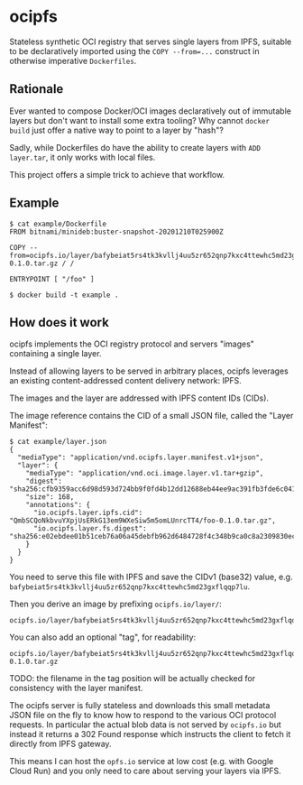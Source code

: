 # ocipfs

Stateless synthetic OCI registry that serves single layers from IPFS,
suitable to be declaratively imported using the `COPY --from=...` construct in otherwise imperative `Dockerfiles`.

## Rationale

Ever wanted to compose Docker/OCI images declaratively out of immutable layers but don't want to
install some extra tooling? Why cannot `docker build` just offer a native way to point to a layer by "hash"?

Sadly, while Dockerfiles do have the ability to create layers with `ADD layer.tar`, it only works with local files.

This project offers a simple trick to achieve that workflow.

## Example

```console
$ cat example/Dockerfile
FROM bitnami/minideb:buster-snapshot-20201210T025900Z

COPY --from=ocipfs.io/layer/bafybeiat5rs4tk3kvllj4uu5zr652qnp7kxc4ttewhc5md23gxflqqp7lu:foo-0.1.0.tar.gz / /

ENTRYPOINT [ "/foo" ]

$ docker build -t example .
```

## How does it work

ocipfs implements the OCI registry protocol and servers "images" containing a single layer.

Instead of allowing layers to be served in arbitrary places, ocipfs leverages an existing content-addressed content delivery network: IPFS.

The images and the layer are addressed with IPFS content IDs (CIDs).

The image reference contains the CID of a small JSON file, called the "Layer Manifest":
```console
$ cat example/layer.json
{
  "mediaType": "application/vnd.ocipfs.layer.manifest.v1+json",
  "layer": {
    "mediaType": "application/vnd.oci.image.layer.v1.tar+gzip",
    "digest": "sha256:cfb9359acc6d98d593d724bb9f0fd4b12dd12688eb44ee9ac391fb3fde6c0415",
    "size": 168,
    "annotations": {
      "io.ocipfs.layer.ipfs.cid": "QmbSCQoNkbvuYXpjUsERkG13em9WXeSiw5m5omLUnrcTT4/foo-0.1.0.tar.gz",
      "io.ocipfs.layer.fs.digest": "sha256:e02ebdee01b51ceb76a06a45debfb962d6484728f4c348b9ca0c8a2309830ec6"
    }
  }
}
```

You need to serve this file with IPFS and save the CIDv1 (base32) value, e.g. `bafybeiat5rs4tk3kvllj4uu5zr652qnp7kxc4ttewhc5md23gxflqqp7lu`.

Then you derive an image by prefixing `ocipfs.io/layer/`:

```
ocipfs.io/layer/bafybeiat5rs4tk3kvllj4uu5zr652qnp7kxc4ttewhc5md23gxflqqp7lu
```

You can also add an optional "tag", for readability:

```
ocipfs.io/layer/bafybeiat5rs4tk3kvllj4uu5zr652qnp7kxc4ttewhc5md23gxflqqp7lu:foo-0.1.0.tar.gz
```

TODO: the filename in the tag position will be actually checked for consistency with the layer manifest.

The ocipfs server is fully stateless and downloads this small metadata JSON file on the fly to know how to
respond to the various OCI protocol requests. In particular the actual blob data is not served by `ocipfs.io`
but instead it returns a 302 Found response which instructs the client to fetch it directly from IPFS gateway.

This means I can host the `opfs.io` service at low cost (e.g. with Google Cloud Run) and you only need
to care about serving your layers via IPFS.